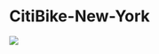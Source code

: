 # CitiBike-New-York

<div class='tableauPlaceholder' id='viz1616969010324' style='position: relative'><noscript><a href='#'><img alt=' ' src='https:&#47;&#47;public.tableau.com&#47;static&#47;images&#47;Ci&#47;CitiBikeNewYorkCity&#47;UserBasedAnalysis&#47;1_rss.png' style='border: none' /></a></noscript><object class='tableauViz'  style='display:none;'><param name='host_url' value='https%3A%2F%2Fpublic.tableau.com%2F' /> <param name='embed_code_version' value='3' /> <param name='site_root' value='' /><param name='name' value='CitiBikeNewYorkCity&#47;UserBasedAnalysis' /><param name='tabs' value='yes' /><param name='toolbar' value='yes' /><param name='static_image' value='https:&#47;&#47;public.tableau.com&#47;static&#47;images&#47;Ci&#47;CitiBikeNewYorkCity&#47;UserBasedAnalysis&#47;1.png' /> <param name='animate_transition' value='yes' /><param name='display_static_image' value='yes' /><param name='display_spinner' value='yes' /><param name='display_overlay' value='yes' /><param name='display_count' value='yes' /><param name='language' value='en' /><param name='filter' value='publish=yes' /></object></div>                <script type='text/javascript'>                    var divElement = document.getElementById('viz1616969010324');                    var vizElement = divElement.getElementsByTagName('object')[0];                    if ( divElement.offsetWidth > 800 ) { vizElement.style.minWidth='1016px';vizElement.style.maxWidth='100%';vizElement.style.minHeight='1014px';vizElement.style.maxHeight=(divElement.offsetWidth*0.75)+'px';} else if ( divElement.offsetWidth > 500 ) { vizElement.style.minWidth='1016px';vizElement.style.maxWidth='100%';vizElement.style.minHeight='1014px';vizElement.style.maxHeight=(divElement.offsetWidth*0.75)+'px';} else { vizElement.style.minWidth='1016px';vizElement.style.maxWidth='100%';vizElement.style.minHeight='1500px';vizElement.style.maxHeight=(divElement.offsetWidth*1.77)+'px';}                     var scriptElement = document.createElement('script');                    scriptElement.src = 'https://public.tableau.com/javascripts/api/viz_v1.js';                    vizElement.parentNode.insertBefore(scriptElement, vizElement);                </script>
